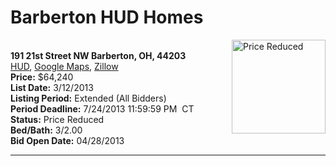 # Barberton HUD Homes

[<img alt="Price Reduced" src="https://www.hudhomestore.com/pages/ImageShow.aspx?Case=412-590341" align="right" style="height:150px;">](http://www.hudhomestore.com/Listing/PropertyDetails.aspx?caseNumber=412-590341)  
**191 21st Street NW Barberton, OH, 44203**  
[HUD](http://www.hudhomestore.com/Listing/PropertyDetails.aspx?caseNumber=412-590341), [Google Maps](http://maps.google.com/maps?q=191+21st+Street+NW+Barberton%2C+OH%2C+44203), [Zillow](http://www.zillow.com/homes/191+21st+Street+NW+Barberton%2C+OH%2C+44203/)  
**Price:** $64,240  
**List Date:** 3/12/2013  
**Listing Period:** Extended (All Bidders)  
**Period Deadline:** 7/24/2013 11:59:59 PM  CT  
**Status:** Price Reduced  
**Bed/Bath:** 3/2.00  
**Bid Open Date:** 04/28/2013

***

